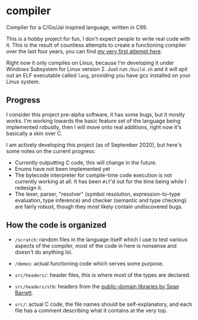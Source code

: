 # compiler
Compiler for a C/Go/Jai inspired language, written in C99.

This is a hobby project for fun, I don't expect people to write real code with it. This is the result of countless attempts to create a functioning compiler over the last four years, you can find [my very first attempt here](https://github.com/anthony-y/sail-lang).

Right now it only compiles on Linux, because I'm developing it under Windows Subsystem for Linux version 2. Just run `/build.sh` and it will spit out an ELF executable called `lang`, providing you have gcc installed on your Linux system.

## Progress

I consider this project pre-alpha software, it has some bugs, but it mostly works. I'm working towards the basic feature set of the language being implemented robustly, then I will move onto real additions, right now it's basically a skin over C.

I am actively developing this project (as of September 2020), but here's some notes on the current progress:

- Currently outputting C code, this will change in the future.
- Enums have not been implemented yet
- The bytecode interpreter for compile-time code execution is not currently working at all. It has been `#if`'d out for the time being while I redesign it.
- The lexer, parser, "resolver" (symbol resolution, expression-to-type evaluation, type inference) and checker (semantic and type checking) are fairly robust, though they most likely contain undiscovered bugs.

## How the code is organized

- `/scratch`: random files in the language itself which I use to test various aspects of the compiler, most of the code in here is nonsense and doesn't do anything lol.

- `/demos`: actual functioning code which serves some purpose.

- `src/headers/`: header files, this is where most of the types are declared.

- `src/headers/stb`: headers from the [public-domain libraries by Sean Barrett](https://github.com/nothings/stb).

- `src/`: actual C code, the file names should be self-explanatory, and each file has a comment describing what it contains at the very top.
